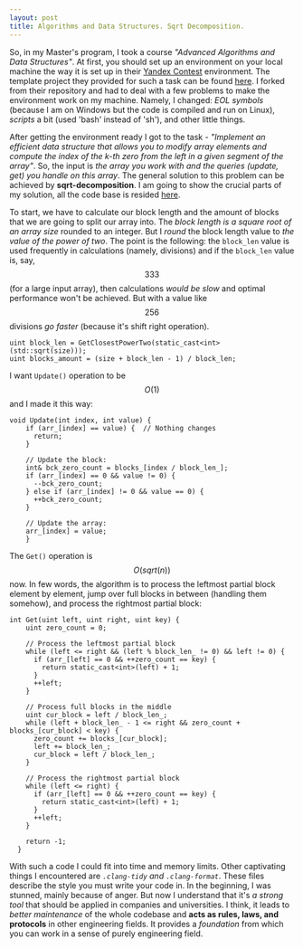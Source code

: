 ```yaml
---
layout: post
title: Algorithms and Data Structures. Sqrt Decomposition.
---
```


So, in my Master's program, I took a course *"Advanced Algorithms and Data Structures"*. At first, you should set up an environment on your local machine the way it is set up in their [Yandex Contest](https://contest.yandex.com/) environment. The template project they provided for such a task can be found [here](https://github.com/vityaman-edu/algocont). I forked from their repository and had to deal with a few problems to make the environment work on my machine. Namely, I changed: *EOL symbols* (because I am on Windows but the code is compiled and run on Linux), *scripts* a bit (used 'bash' instead of 'sh'), and other little things.

After getting the environment ready I got to the task - *"Implement an efficient data structure that allows you to modify array elements and compute the index of the k-th zero from the left in a given segment of the array"*. So, the input is *the array you work with and the queries (update, get) you handle on this array*. The general solution to this problem can be achieved by **sqrt-decomposition**. I am going to show the crucial parts of my solution, all the code base is resided [here](https://github.com/chetter14/algocont/tree/labs).

To start, we have to calculate our block length and the amount of blocks that we are going to split our array into. The *block length is a square root of an array size* rounded to an integer. But I *round* the block length value to *the value of the power of two*. The point is the following: the `block_len` value is used frequently in calculations (namely, divisions) and if the `block_len` value is, say, $$333$$ (for a large input array), then calculations *would be slow* and optimal performance won't be achieved. But with a value like $$256$$ divisions *go faster* (because it's shift right operation).
```
uint block_len = GetClosestPowerTwo(static_cast<int>(std::sqrt(size)));
uint blocks_amount = (size + block_len - 1) / block_len;
```

I want `Update()` operation to be $$O(1)$$ and I made it this way:
```
void Update(int index, int value) {
	if (arr_[index] == value) {  // Nothing changes
	  return;
	}

	// Update the block:
	int& bck_zero_count = blocks_[index / block_len_];
	if (arr_[index] == 0 && value != 0) {
	  --bck_zero_count;
	} else if (arr_[index] != 0 && value == 0) {
	  ++bck_zero_count;
	}

	// Update the array:
	arr_[index] = value;
	}
```

The `Get()` operation is $$O(sqrt(n))$$ now. In few words, the algorithm is to process the leftmost partial block element by element, jump over full blocks in between (handling them somehow), and process the rightmost partial block:
```
int Get(uint left, uint right, uint key) {
    uint zero_count = 0;

    // Process the leftmost partial block
    while (left <= right && (left % block_len_ != 0) && left != 0) {
      if (arr_[left] == 0 && ++zero_count == key) {
        return static_cast<int>(left) + 1;
      }
      ++left;
    }

    // Process full blocks in the middle
    uint cur_block = left / block_len_;
    while (left + block_len_ - 1 <= right && zero_count + blocks_[cur_block] < key) {
      zero_count += blocks_[cur_block];
      left += block_len_;
      cur_block = left / block_len_;
    }

    // Process the rightmost partial block
    while (left <= right) {
      if (arr_[left] == 0 && ++zero_count == key) {
        return static_cast<int>(left) + 1;
      }
      ++left;
    }

    return -1;
  }
```

With such a code I could fit into time and memory limits. Other captivating things I encountered are *`.clang-tidy` and `.clang-format`*. These files describe the style you must write your code in. In the beginning, I was stunned, mainly because of anger. But now I understand that it's *a strong tool* that should be applied in companies and universities. I think, it leads to *better maintenance* of the whole codebase and **acts as rules, laws, and protocols** in other engineering fields. It provides a *foundation* from which you can work in a sense of purely engineering field. 
